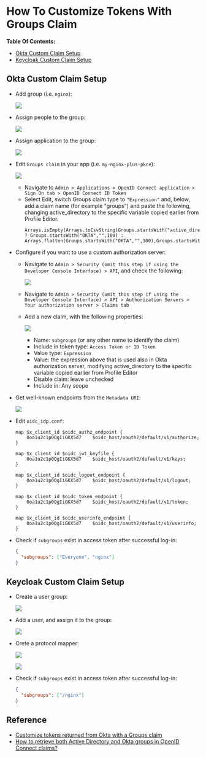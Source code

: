 # How To Customize Tokens With Groups Claim

**Table Of Contents:**

- [Okta Custom Claim Setup](#okta-custom-claim-setup)
- [Keycloak Custom Claim Setup](#keycloak-custom-claim-setup)

## Okta Custom Claim Setup

- Add group (i.e. `nginx`):

  ![](./img/okta_add_group.png)

- Assign people to the group:

  ![](./img/okta_people_to_group.png)

- Assign application to the group:

  ![](./img/okta_app_to_group.png)

- Edit `Groups claim` in your app (i.e. `my-nginx-plus-pkce`):

  ![](./img/okta_oidc_group_in_token.png)

  - Navigate to `Admin > Applications > OpenID Connect application > Sign On tab > OpenID Connect ID Token`
  - Select Edit, switch Groups claim type to `"Expression"` and, below, add a claim name (for example "groups") and paste the following, changing active_directory to the specific variable copied earlier from Profile Editor.
    ```
    Arrays.isEmpty(Arrays.toCsvString(Groups.startsWith("active_directory","",100))) ? Groups.startsWith("OKTA","",100) : Arrays.flatten(Groups.startsWith("OKTA","",100),Groups.startsWith("active_directory","",100))
    ```

- Configure if you want to use a custom authorization server:

  - Navigate to `Admin > Security (omit this step if using the Developer Console Interface) > API`, and check the following:

    ![](./img/okta_api-main.png)

  - Navigate to `Admin > Security (omit this step if using the Developer Console Interface) > API > Authorization Servers > Your authorization server > Claims tab`

  - Add a new claim, with the following properties:

    ![](./img/okta_api-claims.png)

    - Name: `subgroups` (or any other name to identify the claim)
    - Include in token type: `Access Token or ID Token`
    - Value type: `Expression`
    - Value: the expression above that is used also in Okta authorization server, modifying active_directory to the specific variable copied earlier from Profile Editor
    - Disable claim: leave unchecked
    - Include in: Any scope

- Get well-known endpoints from the `Metadata URI`:

  ![](./img/okta_api-settings.png)

- Edit `oidc_idp.conf`:

  ```nginx
  map $x_client_id $oidc_authz_endpoint {
      0oa1u2c1p0QgIiGKX5d7    $oidc_host/oauth2/default/v1/authorize;
  }

  map $x_client_id $oidc_jwt_keyfile {
      0oa1u2c1p0QgIiGKX5d7    $oidc_host/oauth2/default/v1/keys;
  }

  map $x_client_id $oidc_logout_endpoint {
      0oa1u2c1p0QgIiGKX5d7    $oidc_host/oauth2/default/v1/logout;
  }

  map $x_client_id $oidc_token_endpoint {
      0oa1u2c1p0QgIiGKX5d7    $oidc_host/oauth2/default/v1/token;
  }

  map $x_client_id $oidc_userinfo_endpoint {
      0oa1u2c1p0QgIiGKX5d7    $oidc_host/oauth2/default/v1/userinfo;
  }
  ```

- Check if `subgroups` exist in access token after successful log-in:
  ```json
  {
    "subgroups": ["Everyone", "nginx"]
  }
  ```

## Keycloak Custom Claim Setup

- Create a user group:

  ![](./img/keycloak_group.png)

- Add a user, and assign it to the group:

  ![](./img/keycloak_add_user.png)

- Crete a protocol mapper:

  ![](./img/keycloak_create_mapper.png)

  ![](./img/keycloak_protocol_mapper.png)

- Check if `subgroups` exist in access token after successful log-in:

  ```json
  {
    "subgroups": ["/nginx"]
  }
  ```

## Reference

- [Customize tokens returned from Okta with a Groups claim](https://developer.okta.com/docs/guides/customize-tokens-groups-claim/main/)
- [How to retrieve both Active Directory and Okta groups in OpenID Connect claims?](https://support.okta.com/help/s/article/Can-we-retrieve-both-Active-Directory-and-Okta-groups-in-OpenID-Connect-claims?language=en_US&_ga=2.217155987.46055333.1643827737-791517745.1643827737)
